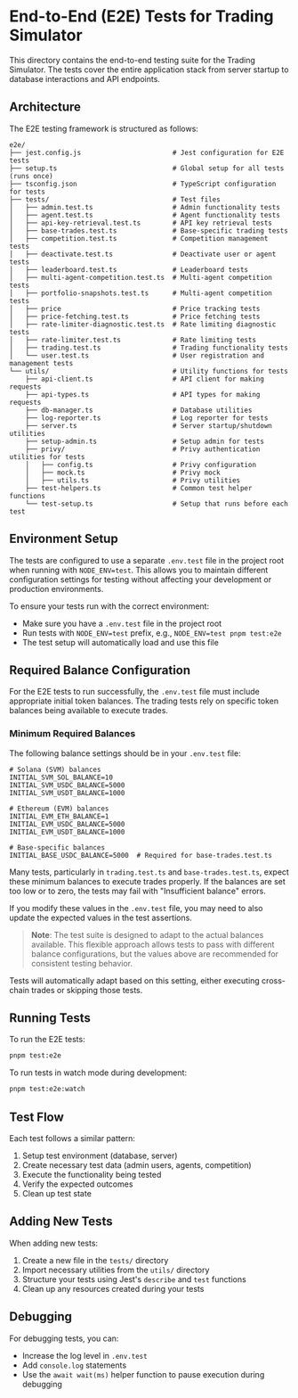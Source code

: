 # End-to-End (E2E) Tests for Trading Simulator

This directory contains the end-to-end testing suite for the Trading Simulator. The tests cover the entire application stack from server startup to database interactions and API endpoints.

## Architecture

The E2E testing framework is structured as follows:

```
e2e/
├── jest.config.js                       # Jest configuration for E2E tests
├── setup.ts                             # Global setup for all tests (runs once)
├── tsconfig.json                        # TypeScript configuration for tests
├── tests/                               # Test files
│   ├── admin.test.ts                    # Admin functionality tests
│   ├── agent.test.ts                    # Agent functionality tests
│   ├── api-key-retrieval.test.ts        # API key retrieval tests
│   ├── base-trades.test.ts              # Base-specific trading tests
│   ├── competition.test.ts              # Competition management tests
│   ├── deactivate.test.ts               # Deactivate user or agent tests
│   ├── leaderboard.test.ts              # Leaderboard tests
│   ├── multi-agent-competition.test.ts  # Multi-agent competition tests
│   ├── portfolio-snapshots.test.ts      # Multi-agent competition tests
│   ├── price                            # Price tracking tests
│   ├── price-fetching.test.ts           # Price fetching tests
│   ├── rate-limiter-diagnostic.test.ts  # Rate limiting diagnostic tests
│   ├── rate-limiter.test.ts             # Rate limiting tests
│   ├── trading.test.ts                  # Trading functionality tests
│   └── user.test.ts                     # User registration and management tests
└── utils/                               # Utility functions for tests
    ├── api-client.ts                    # API client for making requests
    ├── api-types.ts                     # API types for making requests
    ├── db-manager.ts                    # Database utilities
    ├── log-reporter.ts                  # Log reporter for tests
    ├── server.ts                        # Server startup/shutdown utilities
    ├── setup-admin.ts                   # Setup admin for tests
    ├── privy/                           # Privy authentication utilities for tests
    │   ├── config.ts                    # Privy configuration
    │   ├── mock.ts                      # Privy mock
    │   ├── utils.ts                     # Privy utilities
    ├── test-helpers.ts                  # Common test helper functions
    └── test-setup.ts                    # Setup that runs before each test
```

## Environment Setup

The tests are configured to use a separate `.env.test` file in the project root when running with `NODE_ENV=test`. This allows you to maintain different configuration settings for testing without affecting your development or production environments.

To ensure your tests run with the correct environment:

- Make sure you have a `.env.test` file in the project root
- Run tests with `NODE_ENV=test` prefix, e.g., `NODE_ENV=test pnpm test:e2e`
- The test setup will automatically load and use this file

## Required Balance Configuration

For the E2E tests to run successfully, the `.env.test` file must include appropriate initial token balances. The trading tests rely on specific token balances being available to execute trades.

### Minimum Required Balances

The following balance settings should be in your `.env.test` file:

```
# Solana (SVM) balances
INITIAL_SVM_SOL_BALANCE=10
INITIAL_SVM_USDC_BALANCE=5000
INITIAL_SVM_USDT_BALANCE=1000

# Ethereum (EVM) balances
INITIAL_EVM_ETH_BALANCE=1
INITIAL_EVM_USDC_BALANCE=5000
INITIAL_EVM_USDT_BALANCE=1000

# Base-specific balances
INITIAL_BASE_USDC_BALANCE=5000  # Required for base-trades.test.ts
```

Many tests, particularly in `trading.test.ts` and `base-trades.test.ts`, expect these minimum balances to execute trades properly. If the balances are set too low or to zero, the tests may fail with "Insufficient balance" errors.

If you modify these values in the `.env.test` file, you may need to also update the expected values in the test assertions.

> **Note**: The test suite is designed to adapt to the actual balances available. This flexible approach allows tests to pass with different balance configurations, but the values above are recommended for consistent testing behavior.

Tests will automatically adapt based on this setting, either executing cross-chain trades or skipping those tests.

## Running Tests

To run the E2E tests:

```bash
pnpm test:e2e
```

To run tests in watch mode during development:

```bash
pnpm test:e2e:watch
```

## Test Flow

Each test follows a similar pattern:

1. Setup test environment (database, server)
2. Create necessary test data (admin users, agents, competition)
3. Execute the functionality being tested
4. Verify the expected outcomes
5. Clean up test state

## Adding New Tests

When adding new tests:

1. Create a new file in the `tests/` directory
2. Import necessary utilities from the `utils/` directory
3. Structure your tests using Jest's `describe` and `test` functions
4. Clean up any resources created during your tests

## Debugging

For debugging tests, you can:

- Increase the log level in `.env.test`
- Add `console.log` statements
- Use the `await wait(ms)` helper function to pause execution during debugging
